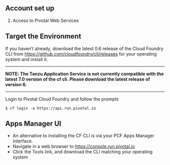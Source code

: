 
## Account set up

1. Access to Pivotal Web Services

## Target the Environment
If you haven’t already, download the latest 0.6 release of the Cloud Foundry CLI from https://github.com/cloudfoundry/cli/releases for your operating system and install it.

***
**NOTE: The Tanzu Application Service is not currently compatible with the latest 7.0 version of the cf cli. Please download the latest release of version 6.**
***

Login to Pivotal Cloud Foundry and follow the prompts

``` $ cf login -a https://api.run.pivotal.io ```

## Apps Manager UI

- An alternative to installing the CF CLI is via your PCF Apps Manager interface.
- Navigate in a web browser to https://console.run.pivotal.io
- Click the Tools link, and download the CLI matching your operating system
